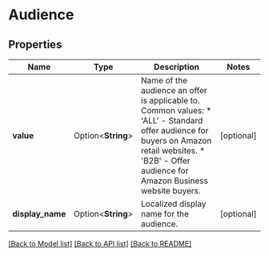 # Audience

## Properties

Name | Type | Description | Notes
------------ | ------------- | ------------- | -------------
**value** | Option<**String**> | Name of the audience an offer is applicable to.   Common values:   * 'ALL' - Standard offer audience for buyers on Amazon retail websites.   * 'B2B' - Offer audience for Amazon Business website buyers. | [optional]
**display_name** | Option<**String**> | Localized display name for the audience. | [optional]

[[Back to Model list]](../README.md#documentation-for-models) [[Back to API list]](../README.md#documentation-for-api-endpoints) [[Back to README]](../README.md)


